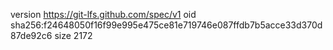 version https://git-lfs.github.com/spec/v1
oid sha256:f24648050f16f99e995e475ce81e719746e087ffdb7b5acce33d370d87de92c6
size 2172
